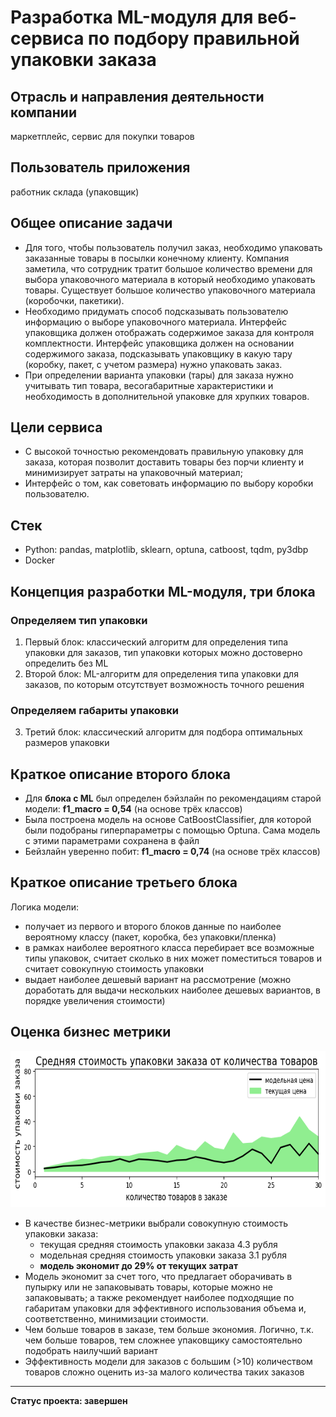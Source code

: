 # Разработка ML-модуля для веб-сервиса по подбору правильной упаковки заказа

## Отрасль и направления деятельности компании
маркетплейс, сервис для покупки товаров

## Пользователь приложения
работник склада (упаковщик)

## Общее описание задачи
* Для того, чтобы пользователь получил заказ, необходимо упаковать заказанные товары в посылки конечному клиенту. Компания заметила, что сотрудник тратит большое количество времени для выбора упаковочного материала в который необходимо упаковать товары. Существует большое количество упаковочного материала (коробочки, пакетики).
* Необходимо придумать способ подсказывать пользователю информацию о выборе упаковочного материала. Интерфейс упаковщика должен отображать содержимое заказа для контроля комплектности. Интерфейс упаковщика должен на основании содержимого заказа, подсказывать упаковщику в какую тару (коробку, пакет, с учетом размера) нужно упаковать заказ.
* При определении варианта упаковки (тары) для заказа нужно учитывать тип товара, весогабаритные характеристики и необходимость в дополнительной упаковке для хрупких товаров.

## Цели сервиса
* С высокой точностью рекомендовать правильную упаковку для заказа, которая позволит доставить товары без порчи клиенту и минимизирует затраты на упаковочный материал;
* Интерфейс о том, как советовать информацию по выбору коробки пользователю.

## Cтек
* Python: pandas, matplotlib, sklearn, optuna, catboost, tqdm, py3dbp
* Docker

## Концепция разработки ML-модуля, три блока

### Определяем тип упаковки
1. Первый блок: классический алгоритм для определения типа упаковки для заказов, тип упаковки которых можно достоверно определить без ML
2. Второй блок: ML-алгоритм для определения типа упаковки для заказов, по которым отсутствует возможность точного решения
### Определяем габариты упаковки
3. Третий блок: классический алгоритм для подбора оптимальных размеров упаковки


## Краткое описание второго блока
* Для **блока с ML** был определен бэйзлайн по рекомендациям старой модели: **f1_macro = 0,54** (на основе трёх классов)
* Была построена модель на основе CatBoostClassifier, для которой были подобраны гиперпараметры с помощью Optuna. Сама модель с этими параметрами сохранена в файл
* Бейзлайн уверенно побит: **f1_macro = 0,74** (на основе трёх классов)

## Краткое описание третьего блока
Логика модели:
  * получает из первого и второго блоков данные по наиболее вероятному классу (пакет, коробка, без упаковки/пленка)
  * в рамках наиболее вероятного класса перебирает все возможные типы упаковок, считает сколько в них может поместиться товаров и считает совокупную стоимость упаковки
  * выдает наиболее дешевый вариант на рассмотрение (можно доработать для выдачи нескольких наиболее дешевых вариантов, в порядке увеличения стоимости)

## Оценка бизнес метрики

<p align="left">
  <img width="700" height="250" src="https://github.com/FedyaevaAS/pack-man-ya-market-2023/blob/main/backend/DS/business-metric.png">
</p>

* В качестве бизнес-метрики выбрали совокупную стоимость упаковки заказа:
  * текущая средняя стоимость упаковки заказа 4.3 рубля
  * модельная средняя стоимость упаковки заказа 3.1 рубля
  * **модель экономит до 29% от текущих затрат**
* Модель экономит за счет того, что предлагает оборачивать в пупырку или не запаковывать товары, которые можно не запаковывать; а также рекомендует наиболее подходящие по габаритам упаковки для эффективного использования объема и, соответственно, минимизации стоимости.
* Чем больше товаров в заказе, тем больше экономия. Логично, т.к. чем больше товаров, тем сложнее упаковщику самостоятельно подобрать наилучший вариант
* Эффективность модели для заказов с большим (>10) количеством товаров сложно оценить из-за малого количества таких заказов

****
**Статус проекта: завершен**
